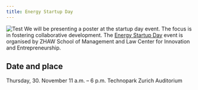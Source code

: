 ```yaml
---
title: Energy Startup Day
---
```

![Test](/emerald/img/img-test.png "Test")
We will be presenting a poster at the startup day event. The focus is in fostering collaborative development.
The [Energy Startup Day](http://www.energy-startup-day.ch/) event is organised by ZHAW School of Management and Law Center for Innovation and Entrepreneurship. 

## Date and place

Thursday, 30. November 11 a.m. – 6 p.m. 
Technopark Zurich 
Auditorium
